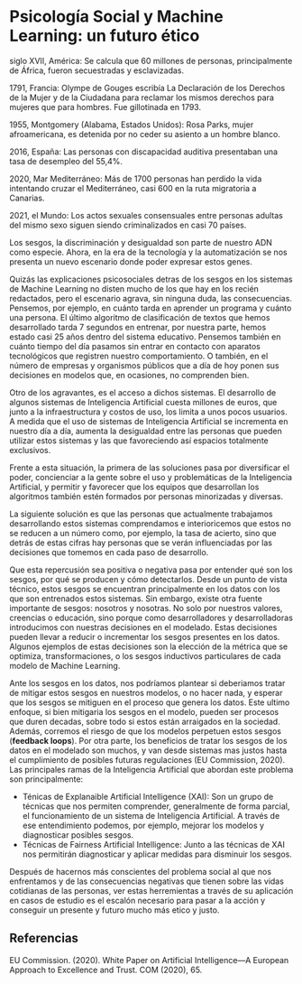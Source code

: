 # Psicología Social y Machine Learning: un futuro ético

siglo XVII, América: Se calcula que 60 millones de personas, principalmente de África, fueron secuestradas y esclavizadas.

1791, Francia: Olympe de Gouges escribía La Declaración de los Derechos de la Mujer y de la Ciudadana para reclamar los mismos derechos para mujeres que para hombres. Fue gillotinada en 1793.

1955, Montgomery (Alabama, Estados Unidos): Rosa Parks, mujer afroamericana, es detenida por no ceder su asiento a un hombre blanco.

2016, España: Las personas con discapacidad auditiva presentaban una tasa de desempleo del 55,4%.

2020, Mar Mediterráneo: Más de 1700 personas han perdido la vida intentando cruzar el Mediterráneo, casi 600 en la ruta migratoria a Canarias.

2021, el Mundo: Los actos sexuales consensuales entre personas adultas del mismo sexo siguen siendo criminalizados en casi 70 países.

Los sesgos, la discriminación y desigualdad son parte de nuestro ADN como especie. Ahora, en la era de la tecnología y la automatización se nos presenta un nuevo escenario donde poder expresar estos genes. 

<!-- sesgos y discriminación -->
Quizás las explicaciones psicosociales detras de los sesgos en los sistemas de Machine Learning no disten mucho de los que hay en los recién redactados, pero el escenario agrava, sin ninguna duda, las consecuencias. Pensemos, por ejemplo, en cuánto tarda en aprender un programa y cuánto una persona. El último algoritmo de clasificación de textos que hemos desarrollado tarda 7 segundos en entrenar, por nuestra parte, hemos estado casi 25 años dentro del sistema educativo. Pensemos también en cuánto tiempo del día pasamos sin entrar en contacto con aparatos tecnológicos que registren nuestro comportamiento. O también, en el número de empresas y organismos públicos que a día de hoy ponen sus decisiones en modelos que, en ocasiones, no comprenden bien. 

<!-- desigualdad, acceso a estas herramientas -->
Otro de los agravantes, es el acceso a dichos sistemas. El desarrollo de algunos sistemas de Inteligencia Artificial cuesta millones de euros, que junto a la infraestructura y costos de uso, los limita a unos pocos usuarios. A medida que el uso de sistemas de Inteligencia Artificial se incrementa en nuestro día a día, aumenta la desigualdad entre las personas que pueden utilizar estos sistemas y las que favoreciendo así espacios totalmente exclusivos.

<!-- primera y segunda, diversificación y educación. --> 
Frente a esta situación, la primera de las soluciones pasa por diversificar el poder, concienciar a la gente sobre el uso y problemáticas de la Inteligencia Artificial, y permitir y favorecer que los equipos que desarrollan los algoritmos también estén formados por personas minorizadas y diversas.

<!-- ML -->
La siguiente solución es que las personas que actualmente trabajamos desarrollando estos sistemas comprendamos e interioricemos que estos no se reducen a un número como, por ejemplo, la tasa de acierto, sino que detrás de estas cifras hay personas que se verán influenciadas por las decisiones que tomemos en cada paso de desarrollo.

Que esta repercusión sea positiva o negativa pasa por entender qué son los sesgos, por qué se producen y cómo detectarlos. Desde un punto de vista técnico, estos sesgos se encuentran principalmente en los datos con los que son entrenados estos sistemas. Sin embargo, existe otra fuente importante de sesgos: nosotros y nosotras. No solo por nuestros valores, creencias o educación, sino porque como desarrolladores y desarrolladoras introducimos con nuestras decisiones en el modelado. Estas decisiones pueden llevar a reducir o incrementar los sesgos presentes en los datos. Algunos ejemplos de estas decisiones son la elección de la métrica que se optimiza, transformaciones, o los sesgos inductivos particulares de cada modelo de Machine Learning.

Ante los sesgos en los datos, nos podríamos plantear si deberiamos tratar de mitigar estos sesgos en nuestros modelos, o no hacer nada, y esperar que los sesgos se mitiguen en el proceso que genera los datos. Este ultimo enfoque, si bien mitigaria los sesgos en el modelo, pueden ser procesos que duren decadas, sobre todo si estos están arraigados en la sociedad. Además, corremos el riesgo de que los modelos perpetuen estos sesgos (__feedback loops__). Por otra parte, los beneficios de tratar los sesgos de los datos en el modelado son muchos, y van desde sistemas mas justos hasta el cumplimiento de posibles futuras regulaciones (EU Commission, 2020). Las principales ramas de la Inteligencia Artificial que abordan este problema son principalmente:

- Ténicas de Explanaible Artificial Intelligence (XAI): Son un grupo de técnicas que nos permiten comprender, generalmente de forma parcial, el funcionamiento de un sistema de Inteligencia Artificial. A través de ese entendimiento podemos, por ejemplo, mejorar los modelos y diagnosticar posibles sesgos.
- Técnicas de Fairness Artificial Intelligence: Junto a las técnicas de XAI nos permitirán diagnosticar y aplicar medidas para disminuir los sesgos.

Después de hacernos más conscientes del problema social al que nos enfrentamos y de las consecuencias negativas que tienen sobre las vidas cotidianas de las personas, ver estas herremientas a través de su aplicación en casos de estudio es el escalón necesario para pasar a la acción y conseguir un presente y futuro mucho más etico y justo.

## Referencias
EU Commission. (2020). White Paper on Artificial Intelligence—A European Approach to Excellence and Trust. COM (2020), 65.

<!-- 
TODO: Cambiar Machine Learning por Artificial Intelligence? 

-->